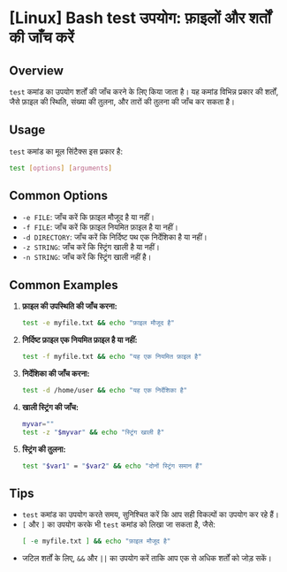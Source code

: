 # [Linux] Bash test उपयोग: फ़ाइलों और शर्तों की जाँच करें

## Overview
`test` कमांड का उपयोग शर्तों की जाँच करने के लिए किया जाता है। यह कमांड विभिन्न प्रकार की शर्तों, जैसे फ़ाइल की स्थिति, संख्या की तुलना, और तारों की तुलना की जाँच कर सकता है। 

## Usage
`test` कमांड का मूल सिंटैक्स इस प्रकार है:
```bash
test [options] [arguments]
```

## Common Options
- `-e FILE`: जाँच करें कि फ़ाइल मौजूद है या नहीं।
- `-f FILE`: जाँच करें कि फ़ाइल नियमित फ़ाइल है या नहीं।
- `-d DIRECTORY`: जाँच करें कि निर्दिष्ट पथ एक निर्देशिका है या नहीं।
- `-z STRING`: जाँच करें कि स्ट्रिंग खाली है या नहीं।
- `-n STRING`: जाँच करें कि स्ट्रिंग खाली नहीं है।

## Common Examples
1. **फ़ाइल की उपस्थिति की जाँच करना:**
   ```bash
   test -e myfile.txt && echo "फ़ाइल मौजूद है"
   ```

2. **निर्दिष्ट फ़ाइल एक नियमित फ़ाइल है या नहीं:**
   ```bash
   test -f myfile.txt && echo "यह एक नियमित फ़ाइल है"
   ```

3. **निर्देशिका की जाँच करना:**
   ```bash
   test -d /home/user && echo "यह एक निर्देशिका है"
   ```

4. **खाली स्ट्रिंग की जाँच:**
   ```bash
   myvar=""
   test -z "$myvar" && echo "स्ट्रिंग खाली है"
   ```

5. **स्ट्रिंग की तुलना:**
   ```bash
   test "$var1" = "$var2" && echo "दोनों स्ट्रिंग समान हैं"
   ```

## Tips
- `test` कमांड का उपयोग करते समय, सुनिश्चित करें कि आप सही विकल्पों का उपयोग कर रहे हैं।
- `[` और `]` का उपयोग करके भी `test` कमांड को लिखा जा सकता है, जैसे:
  ```bash
  [ -e myfile.txt ] && echo "फ़ाइल मौजूद है"
  ```
- जटिल शर्तों के लिए, `&&` और `||` का उपयोग करें ताकि आप एक से अधिक शर्तों को जोड़ सकें।